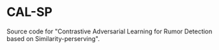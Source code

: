 # CAL-SP

Source code for "Contrastive Adversarial Learning for Rumor Detection based on Similarity-perserving".



